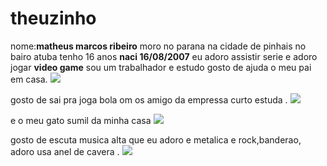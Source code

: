 # theuzinho
nome:**matheus marcos ribeiro**
moro no parana na cidade de pinhais no bairo atuba 
tenho 16 anos 
**naci 16/08/2007**
eu adoro assistir serie e adoro jogar **video game** 
sou um trabalhador  e estudo gosto de ajuda o meu pai em casa. 
![](https://media.tenor.com/wciT7jbJwNEAAAAi/anime-gaming.gif)

gosto de sai  pra joga bola om os amigo da empressa
curto estuda .
![](https://media.tenor.com/tWlDk2LpFoEAAAAi/goal-playing-ball.gif)

e o meu gato sumil da minha casa 
![](https://media.tenor.com/pa75VmP4XzUAAAAd/cats-pets.gif)

gosto de escuta musica alta que eu adoro e metalica e  rock,banderao,
adoro usa anel de cavera .
![](https://media.tenor.com/zfAe1OM36wsAAAAd/silvan-giger-johnny-depp.gif)
